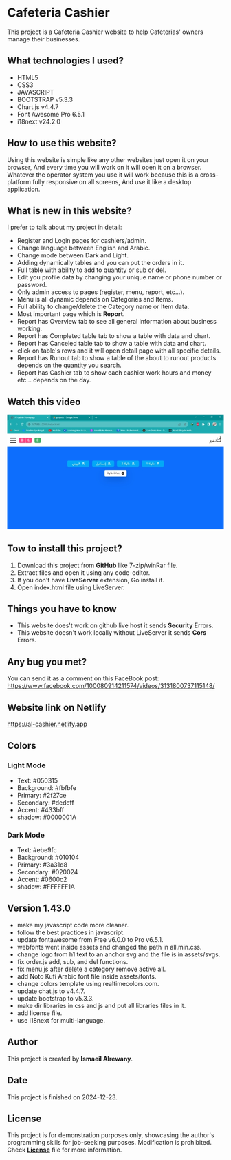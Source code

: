 # Cafeteria Cashier

This project is a Cafeteria Cashier website to help Cafeterias' owners manage their businesses.

## What technologies I used?

* HTML5
* CSS3
* JAVASCRIPT
* BOOTSTRAP v5.3.3
* Chart.js v4.4.7
* Font Awesome Pro 6.5.1
* i18next v24.2.0

## How to use this website?

Using this website is simple like any other websites just open it on your browser, And every time you will work on it will open it on a browser. Whatever the operator system you use it will work because this is a cross-platform fully responsive on all screens, And use it like a desktop application.

## What is new in this website?

I prefer to talk about my project in detail:

* Register and Login pages for cashiers/admin.
* Change language between English and Arabic.
* Change mode between Dark and Light.
* Adding dynamically tables and you can put the orders in it.
* Full table with ability to add to quantity or sub or del.
* Edit you profile data by changing your unique name or phone number or password.
* Only admin access to pages (register, menu, report, etc...).
* Menu is all dynamic depends on Categories and Items.
* Full ability to change/delete the Category name or Item data.
* Most important page which is **Report**.
* Report has Overview tab to see all general information about business working.
* Report has Completed table tab to show a table with data and chart.
* Report has Canceled table tab to show a table with data and chart.
* click on table's rows and it will open detail page with all specific details.
* Report has Runout tab to show a table of the about to runout products depends on the quantity you search.
* Report has Cashier tab to show each cashier work hours and money etc... depends on the day.

## Watch this video

[![v1.00](/assets/images/al-cashier.jpg)](https://drive.google.com/file/d/1KbLyDka40IgjtbRic0S2OO9Cs-odhqHs/view?usp=share_link)

## Tow to install this project?

1. Download this project from **GitHub** like 7-zip/winRar file.
2. Extract files and open it using any code-editor.
3. If you don't have **LiveServer** extension, Go install it.
4. Open index.html file using LiveServer.

## Things you have to know

* This website does't work on github live host it sends **Security** Errors.
* This website doesn't work locally without LiveServer it sends **Cors** Errors.

## Any bug you met?

You can send it as a comment on this FaceBook post:
<https://www.facebook.com/100080914211574/videos/3131800737115148/>

## Website link on Netlify

<https://al-cashier.netlify.app>

## Colors

### Light Mode

* Text: #050315
* Background: #fbfbfe
* Primary: #2f27ce
* Secondary: #dedcff
* Accent: #433bff
* shadow: #0000001A

### Dark Mode

* Text: #ebe9fc
* Background: #010104
* Primary: #3a31d8
* Secondary: #020024
* Accent: #0600c2
* shadow: #FFFFFF1A

## Version 1.43.0

* make my javascript code more cleaner.
* follow the best practices in javascript.
* update fontawesome from Free v6.0.0 to Pro v6.5.1.
* webfonts went inside assets and changed the path in all.min.css.
* change logo from h1 text to an anchor svg and the file is in assets/svgs.
* fix order.js add, sub, and del functions.
* fix menu.js after delete a category remove active all.
* add Noto Kufi Arabic font file inside assets/fonts.
* change colors template using realtimecolors.com.
* update chat.js to v4.4.7.
* update bootstrap to v5.3.3.
* make dir libraries in css and js and put all libraries files in it.
* add license file.
* use i18next for multi-language.

## Author

This project is created by **Ismaeil Alrewany**.

## Date

This project is finished on 2024-12-23.

## License

This project is for demonstration purposes only, showcasing the author's programming skills for job-seeking purposes. Modification is prohibited.
Check [**License**](LICENSE) file for more information.
